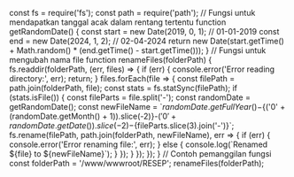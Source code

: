 const fs = require('fs'); const path = require('path'); // Fungsi untuk mendapatkan tanggal acak dalam rentang tertentu function getRandomDate() { const start = new Date(2019, 0, 1); // 01-01-2019 const end = new Date(2024, 1, 2); // 02-04-2024 return new Date(start.getTime() + Math.random() \* (end.getTime() - start.getTime())); } // Fungsi untuk mengubah nama file function renameFiles(folderPath) { fs.readdir(folderPath, (err, files) => { if (err) { console.error('Error reading directory:', err); return; } files.forEach(file => { const filePath = path.join(folderPath, file); const stats = fs.statSync(filePath); if (stats.isFile()) { const fileParts = file.split('-'); const randomDate = getRandomDate(); const newFileName = \`${randomDate.getFullYear()}-${('0' + (randomDate.getMonth() + 1)).slice(-2)}-${('0' + randomDate.getDate()).slice(-2)}-${fileParts.slice(3).join('-')}\`; fs.rename(filePath, path.join(folderPath, newFileName), err => { if (err) { console.error('Error renaming file:', err); } else { console.log(\`Renamed ${file} to ${newFileName}\`); } }); } }); }); } // Contoh pemanggilan fungsi const folderPath = '/www/wwwroot/RESEP'; renameFiles(folderPath);